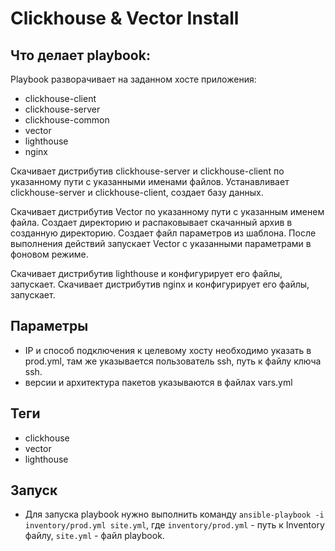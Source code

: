 # Clickhouse & Vector Install

## Что делает playbook:

Playbook разворачивает на заданном хосте приложения:
- сlickhouse-client
- clickhouse-server
- clickhouse-common
- vector
- lighthouse
- nginx

Скачивает дистрибутив clickhouse-server и сlickhouse-client по указанному пути с указанными именами файлов. Устанавливает clickhouse-server и сlickhouse-client, создает базу данных. 

Скачивает дистрибутив Vector по указанному пути с указанным именем файла. Создает директорию и распаковывает скачанный архив в созданную директорию. Создает файл параметров из шаблона. После выполнения действий запускает Vector с указанными параметрами в фоновом режиме.

Скачивает дистрибутив lighthouse и конфигурирует его файлы, запускает.
Скачивает дистрибутив nginx и конфигурирует его файлы, запускает.

## Параметры
- IP и способ подключения к целевому хосту необходимо указать в prod.yml, там же указывается пользователь ssh, путь к файлу ключа ssh.
- версии и архитектура пакетов указываются в файлах vars.yml

## Теги
- clickhouse
- vector
- lighthouse

## Запуск
- Для запуска playbook нужно выполнить команду
```ansible-playbook -i inventory/prod.yml site.yml```, где ```inventory/prod.yml``` - путь к Inventory файлу, ```site.yml``` - файл playbook. 
